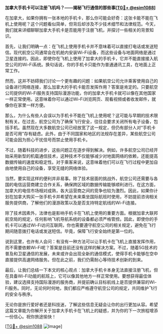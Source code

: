 **加拿大手机卡可以注册飞机吗？——揭秘飞行通信的那些事[[TG💪+ @esim1088](https://t.me/s/esim1088)]**

在加拿大，如果你拥有一张本地的手机卡，那么你可能会好奇：这张卡能不能在飞机上使用呢？这个问题看似简单，但背后却涉及不少技术细节和法律规范。今天，我们就来详细聊聊加拿大手机卡是否能用于注册飞机，并探讨一些相关的背景知识。

首先，让我们明确一点：在飞机上使用手机卡并不意味着可以直接打电话或发送短信。现代航空公司通常会在机舱内安装Wi-Fi设备，而这些设备与地面网络是通过卫星连接的。因此，即使你在飞机上使用了加拿大的手机卡，它并不能直接接入航空公司的Wi-Fi系统。换句话说，你的手机卡只能作为普通通讯工具，在地面上正常工作。

然而，这并不妨碍我们讨论一个更有趣的问题：如果航空公司允许乘客使用自己的设备进行网络连接，那么加拿大的手机卡能否发挥作用？答案是肯定的。只要航空公司提供的Wi-Fi服务支持国际漫游功能，你的加拿大手机卡就可以像在其他国家一样正常使用。这意味着你可以通过Wi-Fi浏览网页、观看视频或者收发邮件，就像你在家里一样方便。

那么，为什么有些人会误以为手机卡不能在飞机上使用呢？这可能与早期的技术限制有关。在过去，航空公司为了确保飞行安全，往往会要求关闭所有电子设备，包括手机。虽然现在大多数航空公司已经放宽了这一规定，但仍有部分人对“手机卡是否可用”存有疑虑。此外，由于不同国家和地区的法规存在差异，某些航空公司可能会因为担心干扰信号而禁止使用手机卡。

不过，随着科技的进步，这些问题正在逐步得到解决。例如，许多航空公司已经开始采用新型的机载通信技术，这种技术不仅能够减少对地面网络的依赖，还能提高数据传输的速度和稳定性。对于乘客来说，这意味着他们可以在飞行过程中更加自由地使用自己的设备，享受无缝的网络体验。

当然，要实现这样的便利并非易事。除了技术层面的挑战外，航空公司还需要与各国的电信运营商建立合作关系，确保跨区域的数据传输能够顺利进行。在这方面，加拿大的电信市场相对成熟，各大运营商之间的竞争也较为激烈。因此，如果你计划在加拿大购买一张手机卡并希望在未来乘坐国际航班时使用，不妨提前咨询相关服务提供商，了解他们的漫游政策以及是否支持特定航线的Wi-Fi连接。

除了技术因素外，法律也是影响手机卡在飞机上使用的重要方面。根据加拿大联邦航空局的规定，任何影响飞机导航系统的设备都必须严格管控。因此，即使你的手机卡可以通过Wi-Fi访问互联网，你也需要遵守航空公司的相关规定，避免在飞行期间随意拨打电话或发送短信。毕竟，保障飞行安全始终是第一位的。

说到这里，也许有人会问：有没有一种方法可以让手机卡在飞机上直接发挥作用，而不需要依赖Wi-Fi呢？答案是目前还没有这样的解决方案。不过，随着5G技术的普及和卫星通信的发展，未来或许会出现全新的通信模式，使得手机卡能够在空中直接提供高速网络服务。但在此之前，我们仍需耐心等待技术创新的到来。

最后，让我们总结一下本文的核心观点：加拿大手机卡本身无法直接注册飞机，但在具备Wi-Fi功能的航班上，它可以像其他地方一样正常使用。要想获得最佳体验，建议选择支持国际漫游的服务商，并提前确认目标航线上是否提供兼容的Wi-Fi服务。同时，无论何时何地，我们都应严格遵守航空公司的规定，共同维护飞行的安全与秩序。

无论你是旅行爱好者还是科技迷，了解这些信息无疑会让你的出行更加从容。希望这篇文章能为你解开关于加拿大手机卡在飞机上的疑惑，并为你的下一次旅程增添一份信心。祝你旅途愉快！

[[TG💪+ @esim1088](https://t.me/s/esim1088) ![Image](https://i.postimg.cc/4NQfJmqS/Snipaste-2025-05-13-00-14-12.png)]